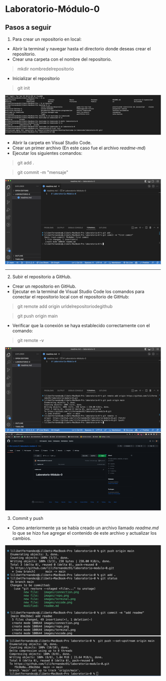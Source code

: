 # Laboratorio-Módulo-0

## Pasos a seguir

1. Para crear un repositorio en local:

- Abrir la terminal y navegar hasta el directorio donde deseas crear el repositorio.
- Crear una carpeta con el nombre del repositorio.

> mkdir nombredelrepositorio

- Inicializar el repositorio

> git init

<img src="./images/terminal.png">

- Abrir la carpeta en Visual Studio Code.
- Crear un primer archivo (En este caso fue el archivo *readme-md*)
- Ejecutar los siguientes comandos:

> git add .

> git commit -m "mensaje"

<img src="./images/vscode.png">

***

2. Subir el repositorio a GitHub.

- Crear un repositorio en GitHub.
- Ejecutar en la terminal de Visual Studio Code los comandos para conectar el repositorio local con el repositorio de GitHub:

> git remote add origin urldelrepositoriodegithub

> git push origin main

- Verificar que la conexión se haya establecido correctamente con el comando:

> git remote -v

<img src="./images/connection.png">

<img src="./images/repo.png">

3. Commit y push

- Como anteriormente ya se había creado un archivo llamado *readme.md* lo que se hizo fue agregar el contenido de este archivo y actualizar los cambios.
 
<img src="./images/message.png">

<img src="./images/push.png">
